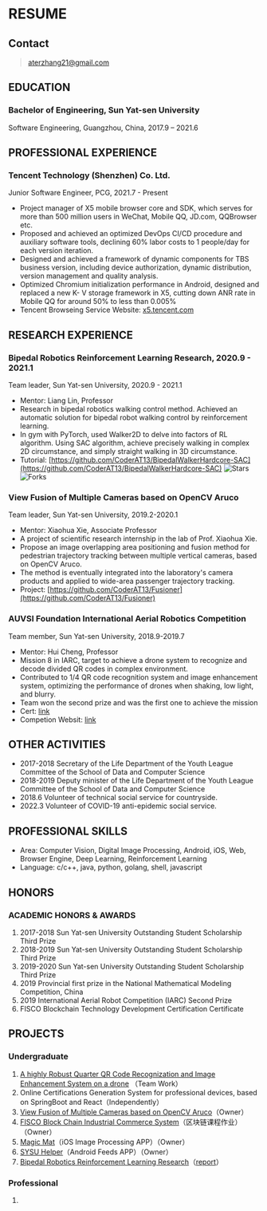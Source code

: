 # RESUME

## Contact

> aterzhang21@gmail.com

## EDUCATION

### Bachelor of Engineering, Sun Yat-sen University

Software Engineering, Guangzhou, China, 2017.9 – 2021.6

## PROFESSIONAL EXPERIENCE

### Tencent Technology (Shenzhen) Co. Ltd.

Junior Software Engineer, PCG, 2021.7 - Present

- Project manager of X5 mobile browser core and SDK, which serves for more than 500
million users in WeChat, Mobile QQ, JD.com, QQBrowser etc.
- Proposed and achieved an optimized DevOps CI/CD procedure and auxiliary software
tools, declining 60% labor costs to 1 people/day for each version iteration.
- Designed and achieved a framework of dynamic components for TBS business version,
including device authorization, dynamic distribution, version management and quality
analysis.
- Optimized Chromium initialization performance in Android, designed and replaced a new K-
V storage framework in X5, cutting down ANR rate in Mobile QQ for around 50% to
less than 0.005%
- Tencent Browseing Service Website: [x5.tencent.com](https://x5.tencent.com)

## RESEARCH EXPERIENCE

### Bipedal Robotics Reinforcement Learning Research, 2020.9 - 2021.1

Team leader, Sun Yat-sen University, 2020.9 - 2021.1

- Mentor: Liang Lin, Professor
- Research in bipedal robotics walking control method. Achieved an automatic solution for
bipedal robot walking control by reinforcement learning.
- In gym with PyTorch, used Walker2D to delve into factors of RL algorithm. Using SAC
algorithm, achieve precisely walking in complex 2D circumstance, and simply straight
walking in 3D circumstance.
- Tutorial: [https://github.com/CoderAT13/BipedalWalkerHardcore-SAC](https://github.com/CoderAT13/BipedalWalkerHardcore-SAC)
      <img alt="Stars" src="https://img.shields.io/github/stars/CoderAT13/BipedalWalkerHardcore-SAC?style=flat-square&labelColor=FFFF99"/>
      <img alt="Forks" src="https://img.shields.io/github/forks/CoderAT13/BipedalWalkerHardcore-SAC?style=flat-square&labelColor=343b41"/>

### View Fusion of Multiple Cameras based on OpenCV Aruco 
Team leader, Sun Yat-sen University, 2019.2-2020.1

- Mentor: Xiaohua Xie, Associate Professor
- A project of scientific research internship in the lab of Prof. Xiaohua Xie.
- Propose an image overlapping area positioning and fusion method for pedestrian trajectory tracking between multiple vertical cameras, based on OpenCV Aruco.
- The method is eventually integrated into the laboratory's camera products and applied to
wide-area passenger trajectory tracking.
- Project: [https://github.com/CoderAT13/Fusioner](https://github.com/CoderAT13/Fusioner)

### AUVSI Foundation International Aerial Robotics Competition 
Team member, Sun Yat-sen University, 2018.9-2019.7

- Mentor: Hui Cheng, Professor
- Mission 8 in IARC, target to achieve a drone system to recognize and decode divided QR codes in complex environment.
- Contributed to 1/4 QR code recognition system and image enhancement system, optimizing the performance of drones when shaking, low light, and blurry.
- Team won the second prize and was the first one to achieve the mission
- Cert: [link](学科/国际空中机器人大赛（亚太赛区）获奖证书.pdf) 
- Competion Websit: [link](http://www.aerialroboticscompetition.org/mission8.php)


## OTHER ACTIVITIES

- 2017-2018 Secretary of the Life Department of the Youth League Committee of the School of Data and Computer Science
- 2018-2019 Deputy minister of the Life Department of the Youth League Committee of the School of Data and Computer Science
- 2018.6 Volunteer of technical social service for countryside.
- 2022.3 Volunteer of COVID-19 anti-epidemic social service.

## PROFESSIONAL SKILLS

- Area: Computer Vision, Digital Image Processing, Android, iOS, Web, Browser Engine, Deep Learning, Reinforcement Learning
- Language: c/c++, java, python, golang, shell, javascript

## HONORS

### ACADEMIC HONORS & AWARDS

1. 2017-2018 Sun Yat-sen University Outstanding Student Scholarship Third Prize
2. 2018-2019 Sun Yat-sen University Outstanding Student Scholarship Third Prize
3. 2019-2020 Sun Yat-sen University Outstanding Student Scholarship Third Prize
4. 2019 Provincial first prize in the National Mathematical Modeling Competition, China
5. 2019 International Aerial Robot Competition (IARC) Second Prize
6. FISCO Blockchain Technology Development Certification Certificate


## PROJECTS

### Undergraduate

1. [A highly Robust Quarter QR Code Recognization and Image Enhancement System on a drone](学科/国际空中机器人大赛（亚太赛区）获奖证书.pdf) （Team Work）
2. Online Certifications Generation System for professional devices, based on SpringBoot and React（Independently）
3. [View Fusion of Multiple Cameras based on OpenCV Aruco](学科/Fusioner/README.md)（Owner）
4. [FISCO Block Chain Industrial Commerce System](https://github.com/CoderAT13/FISCO-FINAL)（区块链课程作业）（Owner）
7. [Magic Mat](https://www.bilibili.com/video/BV1Uk4y1C7PW/)（iOS Image Processing APP）（Owner）
8. [SYSU Helper](https://www.bilibili.com/video/BV1GK4y1s7Mu)（Android Feeds APP）（Owner）
9. [Bipedal Robotics Reinforcement Learning Research](https://github.com/CoderAT13/BipedalWalkerHardcore-SAC)（[report](https://github.com/CoderAT13/BipedalWalkerHardcore-SAC/blob/main/data/BipedalWalkerTest.md)）

### Professional

1. 
